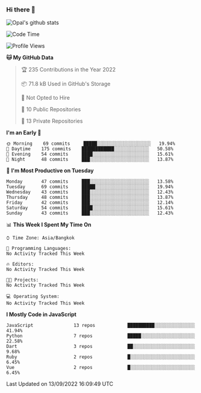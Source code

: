 ### Hi there 👋

![Opal's github stats](https://github-readme-stats.vercel.app/api?username=coolkidneversleep&count_private=true&show_icons=true&theme=radical)


<!--START_SECTION:waka-->
![Code Time](http://img.shields.io/badge/Code%20Time-64%20hrs%2038%20mins-blue)

![Profile Views](http://img.shields.io/badge/Profile%20Views-0-blue)

**🐱 My GitHub Data** 

> 🏆 235 Contributions in the Year 2022
 > 
> 📦 71.8 kB Used in GitHub's Storage 
 > 
> 🚫 Not Opted to Hire
 > 
> 📜 10 Public Repositories 
 > 
> 🔑 13 Private Repositories  
 > 
**I'm an Early 🐤** 

```text
🌞 Morning    69 commits     █████░░░░░░░░░░░░░░░░░░░░   19.94% 
🌆 Daytime    175 commits    ████████████░░░░░░░░░░░░░   50.58% 
🌃 Evening    54 commits     ████░░░░░░░░░░░░░░░░░░░░░   15.61% 
🌙 Night      48 commits     ███░░░░░░░░░░░░░░░░░░░░░░   13.87%

```
📅 **I'm Most Productive on Tuesday** 

```text
Monday       47 commits     ███░░░░░░░░░░░░░░░░░░░░░░   13.58% 
Tuesday      69 commits     █████░░░░░░░░░░░░░░░░░░░░   19.94% 
Wednesday    43 commits     ███░░░░░░░░░░░░░░░░░░░░░░   12.43% 
Thursday     48 commits     ███░░░░░░░░░░░░░░░░░░░░░░   13.87% 
Friday       42 commits     ███░░░░░░░░░░░░░░░░░░░░░░   12.14% 
Saturday     54 commits     ████░░░░░░░░░░░░░░░░░░░░░   15.61% 
Sunday       43 commits     ███░░░░░░░░░░░░░░░░░░░░░░   12.43%

```


📊 **This Week I Spent My Time On** 

```text
⌚︎ Time Zone: Asia/Bangkok

💬 Programming Languages: 
No Activity Tracked This Week

🔥 Editors: 
No Activity Tracked This Week

🐱‍💻 Projects: 
No Activity Tracked This Week

💻 Operating System: 
No Activity Tracked This Week

```

**I Mostly Code in JavaScript** 

```text
JavaScript               13 repos            ██████████░░░░░░░░░░░░░░░   41.94% 
Python                   7 repos             █████░░░░░░░░░░░░░░░░░░░░   22.58% 
Dart                     3 repos             ██░░░░░░░░░░░░░░░░░░░░░░░   9.68% 
Ruby                     2 repos             █░░░░░░░░░░░░░░░░░░░░░░░░   6.45% 
Vue                      2 repos             █░░░░░░░░░░░░░░░░░░░░░░░░   6.45%

```



 Last Updated on 13/09/2022 16:09:49 UTC
<!--END_SECTION:waka-->
